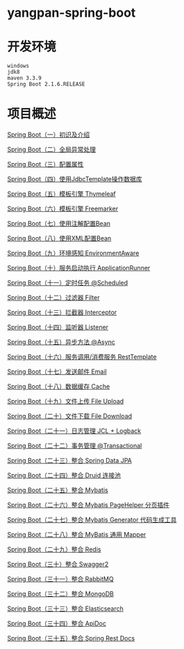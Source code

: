 # yangpan-spring-boot

# 开发环境
    windows
    jdk8
    maven 3.3.9
    Spring Boot 2.1.6.RELEASE


# 项目概述
[Spring Boot（一）初识及介绍](http://yangpan.site/#/article/2c9180876ae951fb016b844c780e0019)

[Spring Boot（二）全局异常处理](http://yangpan.site/#/article/2c9180876ae951fb016b84a91302001a)

[Spring Boot（三）配置属性](http://yangpan.site/#/article/2c9180876ae951fb016b8891941a001b)

[Spring Boot（四）使用JdbcTemplate操作数据库](http://yangpan.site/#/article/2c9180876ae951fb016b88d751fe001c)

[Spring Boot（五）模板引擎 Thymeleaf](http://yangpan.site/#/article/2c9180876ae951fb016b8d906875001d)

[Spring Boot（六）模板引擎 Freemarker](http://yangpan.site/#/article/2c9180876ae951fb016b8dec898b001e)

[Spring Boot（七）使用注解配置Bean](http://yangpan.site/#/article/2c9180876ae951fb016b92c9872d001f)

[Spring Boot（八）使用XML配置Bean](http://yangpan.site/#/article/2c9180876ae951fb016b92f1d7140020)

[Spring Boot（九）环境感知 EnvironmentAware](http://yangpan.site/#/article/2c9180876ae951fb016b9827185e0021)

[Spring Boot（十）服务启动执行 ApplicationRunner](http://yangpan.site/#/article/2c9180876ae951fb016b9866dc430022)

[Spring Boot（十一）定时任务 @Scheduled](http://yangpan.site/#/article/2c9180876ae951fb016b9d7f57cf0023)

[Spring Boot（十二）过滤器 Filter](http://yangpan.site/#/article/2c9180876ae951fb016ba8cb59910024)

[Spring Boot（十三）拦截器 Interceptor](http://yangpan.site/#/article/2c9180876ae951fb016bac3f932a0025)

[Spring Boot（十四）监听器 Listener](http://yangpan.site/#/article/2c9180876ae951fb016bace50a410026)

[Spring Boot（十五）异步方法 @Async](http://yangpan.site/#/article/2c9180876ae951fb016bb1edf2740027)

[Spring Boot（十六）服务调用/消费服务 RestTemplate](http://yangpan.site/#/article/2c9180876ae951fb016bb2257f7f0028)

[Spring Boot（十七）发送邮件 Email](http://yangpan.site/#/article/2c9180876ae951fb016bb87f297d0029)

[Spring Boot（十八）数据缓存 Cache](http://yangpan.site/#/article/2c9180876ae951fb016bc2c7bd43002a)

[Spring Boot（十九）文件上传 File Upload](http://yangpan.site/#/article/2c9180876ae951fb016bc5b21e1b002b)

[Spring Boot（二十）文件下载 File Download](http://yangpan.site/#/article/2c9180876ae951fb016bc64b2b7e002c)

[Spring Boot（二十一）日志管理 JCL + Logback](http://yangpan.site/#/article/2c9180876ae951fb016bcd0b82de002d)

[Spring Boot（二十二）事务管理 @Transactional](http://yangpan.site/#/article/2c9180876ae951fb016bd2311353002e)

[Spring Boot（二十三）整合 Spring Data JPA](http://yangpan.site/#/article/2c9180876ae951fb016bd72f732e002f)

[Spring Boot（二十四）整合 Druid 连接池](http://yangpan.site/#/article/2c9180876ae951fb016bdb4d484a0030)

[Spring Boot（二十五）整合 Mybatis](http://yangpan.site/#/article/2c9180876ae951fb016be1b85e400031)

[Spring Boot（二十六）整合 Mybatis PageHelper 分页插件](http://yangpan.site/#/article/2c9180876ae951fb016be6d4c0450032)

[Spring Boot（二十七）整合 Mybatis Generator 代码生成工具](http://yangpan.site/#/article/2c9180876ae951fb016beee2a09d0033)

[Spring Boot（二十八）整合 MyBatis 通用 Mapper](http://yangpan.site/#/article/2c9180876ae951fb016bef535c5c0034)

[Spring Boot（二十九）整合 Redis](http://yangpan.site/#/article/2c9180876ae951fb016befe4e8f20035)

[Spring Boot（三十）整合 Swagger2 ](http://yangpan.site/#/article/2c9180876ae951fb016bf0cda4850036)

[Spring Boot（三十一）整合 RabbitMQ](http://yangpan.site/#/article/2c9180876ae951fb016bfb85349a0037)

[Spring Boot（三十二）整合 MongoDB](http://yangpan.site/#/article/2c9180876ae951fb016c05ebbb550038)

[Spring Boot（三十三）整合 Elasticsearch](http://yangpan.site/#/article/2c9180876ae951fb016c15284ba70039)

[Spring Boot（三十四）整合 ApiDoc](http://yangpan.site/#/article/2c9180876ae951fb016c1a380bcb003a)

[Spring Boot（三十五）整合 Spring Rest Docs](http://yangpan.site/#/article/2c9180876ae951fb016c394e1a74003b)

